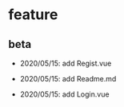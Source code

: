 # feature

## beta

- 2020/05/15: add Regist.vue

- 2020/05/15: add Readme.md

- 2020/05/15: add Login.vue
